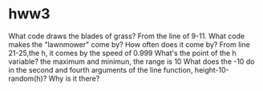 # hww3
What code draws the blades of grass? From the line of 9-11. 
What code makes the "lawnmower" come by? How often does it come by? From line 21-25,the h, it comes by the speed of 0.999
What's the point of the h variable? the maximum and minimun, the range is 10
What does the -10 do in the second and fourth arguments of the line function, height-10-random(h)? Why is it there?
